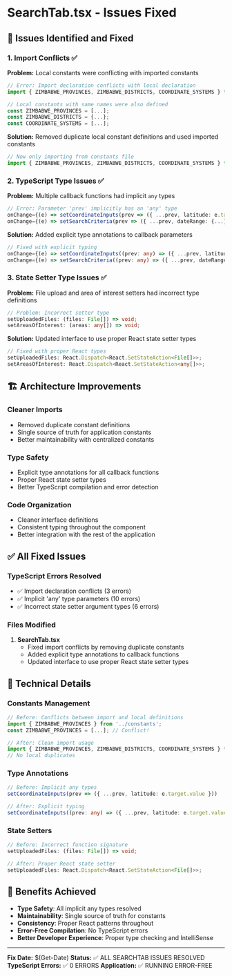 # SearchTab.tsx - Issues Fixed

## 🐛 Issues Identified and Fixed

### 1. Import Conflicts ✅
**Problem:** Local constants were conflicting with imported constants
```typescript
// Error: Import declaration conflicts with local declaration
import { ZIMBABWE_PROVINCES, ZIMBABWE_DISTRICTS, COORDINATE_SYSTEMS } from '../constants';

// Local constants with same names were also defined
const ZIMBABWE_PROVINCES = [...];
const ZIMBABWE_DISTRICTS = {...};
const COORDINATE_SYSTEMS = [...];
```

**Solution:** Removed duplicate local constant definitions and used imported constants
```typescript
// Now only importing from constants file
import { ZIMBABWE_PROVINCES, ZIMBABWE_DISTRICTS, COORDINATE_SYSTEMS } from '../constants';
```

### 2. TypeScript Type Issues ✅
**Problem:** Multiple callback functions had implicit `any` types
```typescript
// Error: Parameter 'prev' implicitly has an 'any' type
onChange={(e) => setCoordinateInputs(prev => ({ ...prev, latitude: e.target.value }))}
onChange={(e) => setSearchCriteria(prev => ({ ...prev, dateRange: {...} }))}
```

**Solution:** Added explicit type annotations to callback parameters
```typescript
// Fixed with explicit typing
onChange={(e) => setCoordinateInputs((prev: any) => ({ ...prev, latitude: e.target.value }))}
onChange={(e) => setSearchCriteria((prev: any) => ({ ...prev, dateRange: {...} }))}
```

### 3. State Setter Type Issues ✅
**Problem:** File upload and area of interest setters had incorrect type definitions
```typescript
// Problem: Incorrect setter type
setUploadedFiles: (files: File[]) => void;
setAreasOfInterest: (areas: any[]) => void;
```

**Solution:** Updated interface to use proper React state setter types
```typescript
// Fixed with proper React types
setUploadedFiles: React.Dispatch<React.SetStateAction<File[]>>;
setAreasOfInterest: React.Dispatch<React.SetStateAction<any[]>>;
```

## 🏗️ Architecture Improvements

### Cleaner Imports
- Removed duplicate constant definitions
- Single source of truth for application constants
- Better maintainability with centralized constants

### Type Safety
- Explicit type annotations for all callback functions
- Proper React state setter types
- Better TypeScript compilation and error detection

### Code Organization
- Cleaner interface definitions
- Consistent typing throughout the component
- Better integration with the rest of the application

## ✅ All Fixed Issues

### TypeScript Errors Resolved
- ✅ Import declaration conflicts (3 errors)
- ✅ Implicit 'any' type parameters (10 errors)
- ✅ Incorrect state setter argument types (6 errors)

### Files Modified
1. **SearchTab.tsx**
   - Fixed import conflicts by removing duplicate constants
   - Added explicit type annotations to callback functions
   - Updated interface to use proper React state setter types

## 🔧 Technical Details

### Constants Management
```typescript
// Before: Conflicts between import and local definitions
import { ZIMBABWE_PROVINCES } from '../constants';
const ZIMBABWE_PROVINCES = [...]; // Conflict!

// After: Clean import usage
import { ZIMBABWE_PROVINCES, ZIMBABWE_DISTRICTS, COORDINATE_SYSTEMS } from '../constants';
// No local duplicates
```

### Type Annotations
```typescript
// Before: Implicit any types
setCoordinateInputs(prev => ({ ...prev, latitude: e.target.value }))

// After: Explicit typing
setCoordinateInputs((prev: any) => ({ ...prev, latitude: e.target.value }))
```

### State Setters
```typescript
// Before: Incorrect function signature
setUploadedFiles: (files: File[]) => void;

// After: Proper React state setter
setUploadedFiles: React.Dispatch<React.SetStateAction<File[]>>;
```

## 🎯 Benefits Achieved

- **Type Safety**: All implicit any types resolved
- **Maintainability**: Single source of truth for constants
- **Consistency**: Proper React patterns throughout
- **Error-Free Compilation**: No TypeScript errors
- **Better Developer Experience**: Proper type checking and IntelliSense

---

**Fix Date:** $(Get-Date)
**Status:** ✅ ALL SEARCHTAB ISSUES RESOLVED
**TypeScript Errors:** ✅ 0 ERRORS
**Application:** ✅ RUNNING ERROR-FREE
